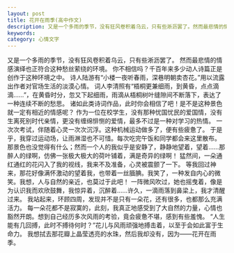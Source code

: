 ```yaml
---
layout: post
title: 花开在雨季(高中作文)
description: 又是一个多雨的季节，没有狂风卷积着乌云，只有些淅沥罢了。然而最悲情的情感演绎也正符合这种愁丝萦绕的环境。你不相信吗？千百年来多少动人诗篇正是创作于这种环境之中。
keywords: 
category: 心情文字
---
```


又是一个多雨的季节，没有狂风卷积着乌云，只有些淅沥罢了。
然而最悲情的情感演绎也正符合这种愁丝萦绕的环境。
你不相信吗？千百年来多少动人诗篇正是创作于这种环境之中。
诗人陆游有“小楼一夜听春雨，深巷明朝卖杏花。”用以流露出作者对官场生活的淡漠心情。
词人李清照有“梧桐更兼细雨，到黄昏，点点滴滴……”，在黄昏时分，忽又下起细雨，雨滴从梧桐树叶缝隙间不断落下，表达了一种连续不断的愁思。
诸如此类诗词作品，此时你会相信了吧！是不是这种景色就一定有相近的情感呢？
作为一位在校学生，没有那种忧国忧民的爱国情，没有生离死别时代亲情，更没有缠绵悱恻的爱情，最多不过是一种对学习的热情。
一次次考试，伴随着心灵一次次沉浮。这种机械运动做多了，便有些疲惫了。
于是乎，我穿过运动场，让雨淋湿也不可惜。每次吃完午饭和同学都会来这里散布。
那景色也没觉得有什么；然而一个人的我似乎是安静了，静静地望着，望着……那醉人的绿啊，仿佛一张极大极大的荷叶铺着，满是奇异的绿啊！
猛然间，一朵通红通红的花闪入了我的视线，我来不及准备，心灵被震颤了一下。
等我回过神来，那花好像满怀激动的望着我，也带着一丝腼腆。我笑了，一种发自内心的微笑。我想，人与自然的亲近，也莫过于此吧！
一阵微风吹过，她也摇曳着，像是为认识我而欢欣鼓舞，我惊异着，沉醉着……许久，一滴雨落到鼻梁上，我才清醒过来。
我站起来，环顾四周，发现并不是只有一朵花，还有很多，也都那么充满活力。
每一朵花都不是寂寞的，此刻，我真正地感受到了大自然的力量，心情也豁然开朗。想到自己经历多次风雨的考验，竟会疲惫不堪，感到有些羞愧。
“人生能有几回搏，此时不搏待何时？”花儿与风雨顽强地搏击着，以至于会如此富于生命力。
我想拭去那花瓣上晶莹透亮的水珠，然后我却没有，因为——花开在雨季。




 
